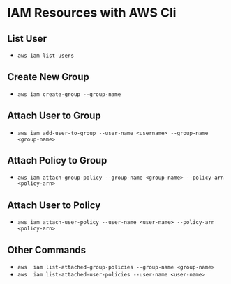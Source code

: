 # IAM Resources with AWS Cli

## List User

- ```aws iam list-users```

## Create New Group

- ```aws iam create-group --group-name```

## Attach User to Group

- ```aws iam add-user-to-group --user-name <username> --group-name <group-name>```

## Attach Policy to Group

- ```aws iam attach-group-policy --group-name <group-name> --policy-arn <policy-arn>```

## Attach User to Policy

- ```aws iam attach-user-policy --user-name <user-name> --policy-arn <policy-arn>```

## Other Commands

- ```aws  iam list-attached-group-policies --group-name <group-name>```
- ```aws  iam list-attached-user-policies --user-name <user-name>```
